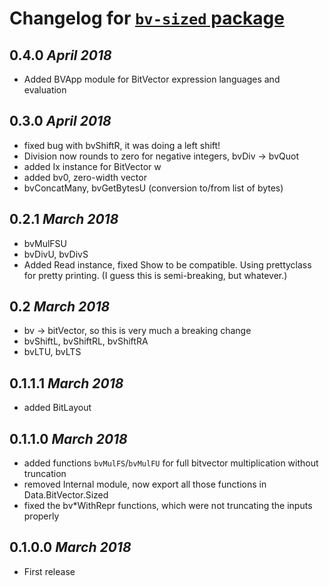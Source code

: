 # Changelog for [`bv-sized` package](http://hackage.haskell.org/package/bv-sized)

## 0.4.0 *April 2018*
  * Added BVApp module for BitVector expression languages and evaluation

## 0.3.0 *April 2018*
  * fixed bug with bvShiftR, it was doing a left shift!
  * Division now rounds to zero for negative integers, bvDiv -> bvQuot
  * added Ix instance for BitVector w
  * added bv0, zero-width vector
  * bvConcatMany, bvGetBytesU (conversion to/from list of bytes)

## 0.2.1 *March 2018*
  * bvMulFSU
  * bvDivU, bvDivS
  * Added Read instance, fixed Show to be compatible. Using prettyclass for
    pretty printing. (I guess this is semi-breaking, but whatever.)

## 0.2 *March 2018*
  * bv -> bitVector, so this is very much a breaking change
  * bvShiftL, bvShiftRL, bvShiftRA
  * bvLTU, bvLTS

## 0.1.1.1 *March 2018*
  * added BitLayout

## 0.1.1.0 *March 2018*
  * added functions `bvMulFS`/`bvMulFU` for full bitvector multiplication
    without truncation
  * removed Internal module, now export all those functions in Data.BitVector.Sized
  * fixed the bv*WithRepr functions, which were not truncating the inputs properly

## 0.1.0.0 *March 2018*
  * First release
